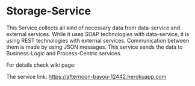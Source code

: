 # Storage-Service

This Service collects all kind of necessary data from data-service and external services. While it uses SOAP technologies with data-service, it is using REST technologies with external services. Communication between them is made by using JSON messages. This service sends the data to Business-Logic and Process-Centric services. 

For details check wiki page: 

The service link: https://afternoon-bayou-12442.herokuapp.com
